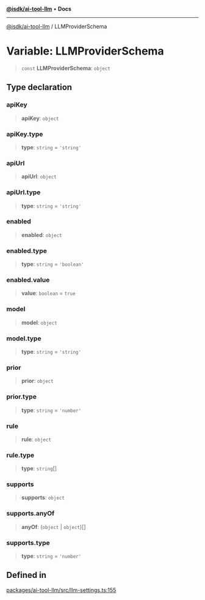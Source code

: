 [**@isdk/ai-tool-llm**](../README.md) • **Docs**

***

[@isdk/ai-tool-llm](../globals.md) / LLMProviderSchema

# Variable: LLMProviderSchema

> `const` **LLMProviderSchema**: `object`

## Type declaration

### apiKey

> **apiKey**: `object`

### apiKey.type

> **type**: `string` = `'string'`

### apiUrl

> **apiUrl**: `object`

### apiUrl.type

> **type**: `string` = `'string'`

### enabled

> **enabled**: `object`

### enabled.type

> **type**: `string` = `'boolean'`

### enabled.value

> **value**: `boolean` = `true`

### model

> **model**: `object`

### model.type

> **type**: `string` = `'string'`

### prior

> **prior**: `object`

### prior.type

> **type**: `string` = `'number'`

### rule

> **rule**: `object`

### rule.type

> **type**: `string`[]

### supports

> **supports**: `object`

### supports.anyOf

> **anyOf**: (`object` \| `object`)[]

### supports.type

> **type**: `string` = `'number'`

## Defined in

[packages/ai-tool-llm/src/llm-settings.ts:155](https://github.com/isdk/ai-tool-llm.js/blob/91036fde2392dfc52f5b7e20305699862b61dc63/src/llm-settings.ts#L155)
